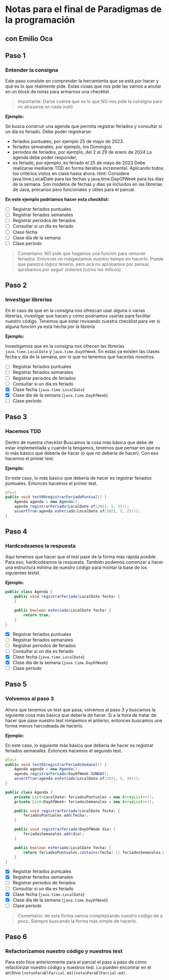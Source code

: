 # Notas para el final de Paradigmas de la programación

## con Emilio Oca

## Paso 1

### Entender la consigna

Este paso consiste en comprender la herramienta que se está por hacer y qué es lo que realmente pide. Estas cosas que nos pide las vamos a anotar en un block de notas para armarnos una checklist.

>Importante: Darse cuenta que es lo que NO nos pide la consigna para no atrasarse en nada inútil.

__Ejemplo:__

Se busca construir una agenda que permita registrar feriados y consultar si un día es
feriado.
Debe poder registrarse:

- feriados puntuales, por ejemplo 25 de mayo de 2023.
- feriados semanales, por ejemplo, los Domingos.
- periodos de feriados, por ejemplo, del 2 al 29 de enero de 2024
La agenda debe poder responder,
- es feriado, por ejemplo, es feriado el 25 de mayo de 2023
Debe realizarse mediante TDD en forma iterativa incremental.
Aplicando todos los criterios vistos en clase hasta ahora.
Hint:
Considere java.time.LocalDate para las fechas y java.time.DayOfWeek para los días de
la semana. Son modelos de fechas y días ya incluidos en las librerías de Java,
precarios pero funcionales y útiles para el parcial.

__En este ejemplo podríamos hacer esta checklist:__

- [ ] Registrar feriados puntuales
- [ ] Registrar feriados semanales
- [ ] Registrar periodos de feriados
- [ ] Consultar si un día es feriado
- [ ] Clase fecha
- [ ] Clase día de la semana
- [ ] Clase período

>Comentario: NO pide que hagamos una función para remover feriados. Entonces no malgastamos nuestro tiempo en hacerlo. Puede que parezca lógico tenerlo, pero acá no aprobamos por pensar, aprobamos por seguir ordenes (cómo los milicos)

## Paso 2

### Investigar librerías

En el caso de que en la consigna nos ofrezcan usar alguna o varias librerías, investigar que hacen y cómo podríamos usarlas para facilitar nuestro código. Tenemos que estar revisando nuestra checklist para ver si alguna función ya está hecha por la librería

__Ejemplo:__

Investigamos que en la consigna nos ofrecen las librerías `java.time.LocalDate` y `java.time.DayOfWeek`. En estas ya existen las clases fecha y día de la semana, por lo que no tenemos que hacerlas nosotros.

- [ ] Registrar feriados puntuales
- [ ] Registrar feriados semanales
- [ ] Registrar periodos de feriados
- [ ] Consultar si un día es feriado
- [x] Clase fecha (`java.time.LocalDate`)
- [x] Clase día de la semana (`java.time.DayOfWeek`)
- [ ] Clase período

## Paso 3

### Hacemos TDD

Dentro de nuestra checklist Buscamos la cosa más básica que debe de estar implementada y cuando la tengamos, tenemos que pensar en que es lo más básico que debería de hacer (o que nó debería de hacer). Con eso hacemos el primer test.

__Ejemplo:__

En este caso, lo más básico que debería de hacer es registrar feriados puntuales. Entonces hacemos el primer test.

```java
@Test
public void test00registrarFeriadoPuntual() {
    Agenda agenda = new Agenda();
    agenda.registrarFeriado(LocalDate.of(2021, 5, 25));
    assertTrue(agenda.esFeriado(LocalDate.of(2021, 5, 25)));
}
```

## Paso 4

### Hardcodeamos la respuesta

Aquí tenemos que hacer que el test pase de la forma más rápida posible. Para eso, hardcodeamos la respuesta. También podemos comenzar a hacer una estructura mínima de nuestro código para montar la base de los siguientes testst.

__Ejemplo:__

```java
public class Agenda {
    public void registrarFeriado(LocalDate fecha) {
    }

    public boolean esFeriado(LocalDate fecha) {
        return true;
    }
}
```

- [x] Registrar feriados puntuales
- [ ] Registrar feriados semanales
- [ ] Registrar periodos de feriados
- [ ] Consultar si un día es feriado
- [x] Clase fecha (`java.time.LocalDate`)
- [x] Clase día de la semana (`java.time.DayOfWeek`)
- [ ] Clase período

## Paso 5

### Volvemos al paso 3

Ahora que tenemos un test que pasa, volvemos al paso 3 y buscamos la siguiente cosa más básica que debería de hacer. Si a la hora de tratar de hacer que pase nuestro test rompemos el anterior, entonces buscamos una forma menos harcodeada de hacerlo.

__Ejemplo:__

En este caso, lo siguiente más básico que debería de hacer es registrar feriados semanales. Entonces hacemos el segundo test.

```java
@Test
public void test01registrarFeriadoSemanal() {
    Agenda agenda = new Agenda();
    agenda.registrarFeriado(DayOfWeek.SUNDAY);
    assertTrue(agenda.esFeriado(LocalDate.of(2021, 5, 30)));
}
```

```java
public class Agenda {
    private List<LocalDate> feriadosPuntuales = new ArrayList<>();
    private List<DayOfWeek> feriadosSemanales = new ArrayList<>();

    public void registrarFeriado(LocalDate fecha) {
        feriadosPuntuales.add(fecha);
    }

    public void registrarFeriado(DayOfWeek dia) {
        feriadosSemanales.add(dia);
    }

    public boolean esFeriado(LocalDate fecha) {
        return feriadosPuntuales.contains(fecha) || feriadosSemanales.contains(fecha.getDayOfWeek());
    }
}
```

- [x] Registrar feriados puntuales
- [x] Registrar feriados semanales
- [ ] Registrar periodos de feriados
- [ ] Consultar si un día es feriado
- [x] Clase fecha (`java.time.LocalDate`)
- [x] Clase día de la semana (`java.time.DayOfWeek`)
- [ ] Clase período

>Comentario: de esta forma vamos complejizando nuestro código de a poco. Siempre buscando la forma más simple de hacerlo.

## Paso 6

### Refactorizamos nuestro código y nuestros test

Para esto hice anteriormente para el parcial el paso a paso de cómo refactorizar nuestro código y nuestros test. Lo pueden encontrar en el archivo `[notasParaElParcial.md](notasParaElParcial.md)`.
